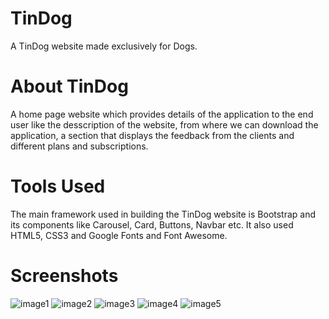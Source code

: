 # TinDog
A TinDog website made exclusively for Dogs.
# About TinDog
A home page website which provides details of the application to the end user like the desscription of the website, from where we can download the application, a section that displays the feedback from the clients and different plans and subscriptions.

# Tools Used
The main framework used in building the TinDog website is Bootstrap and its components like Carousel, Card, Buttons, Navbar etc. It also used HTML5, CSS3 and Google Fonts and Font Awesome.

# Screenshots
![image1](https://user-images.githubusercontent.com/91247823/168416474-04b537c0-324a-4aba-a611-2a5410960a1e.png)
![image2](https://user-images.githubusercontent.com/91247823/168416481-7ace1e3d-3461-400c-b616-90ed47bbec0b.png)
![image3](https://user-images.githubusercontent.com/91247823/168416482-a23a1333-783a-4dc5-b05e-8f20033c2fb8.png)
![image4](https://user-images.githubusercontent.com/91247823/168416489-36607e0f-1a86-47c3-a903-f952d47ffc77.png)
![image5](https://user-images.githubusercontent.com/91247823/168416495-4f42dbc9-5ac6-40ef-9b27-7b7b113278e4.png)

